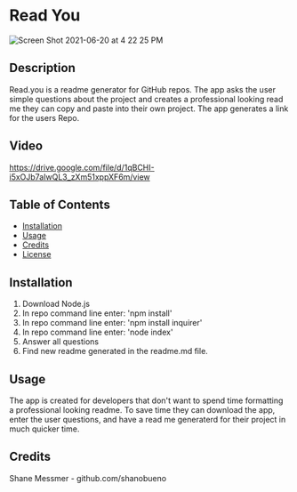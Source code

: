 # Read You

![Screen Shot 2021-06-20 at 4 22 25 PM](https://user-images.githubusercontent.com/64555171/122687307-bd618b80-d1e3-11eb-95c1-bc7af74f823e.png)


## Description 

Read.you is a readme generator for GitHub repos. The app asks the user simple questions about the project and creates a professional looking read me they can copy and paste into their own project. The app generates a link for the users Repo. 

## Video

https://drive.google.com/file/d/1qBCHI-i5xOJb7aIwQL3_zXm51xppXF6m/view


## Table of Contents 


* [Installation](#installation)
* [Usage](#usage)
* [Credits](#credits)
* [License](#license)


## Installation

1. Download Node.js
2. In repo command line enter: 'npm install'
3. In repo command line enter: 'npm install inquirer'
4. In repo command line enter: 'node index'
5. Answer all questions
6. Find new readme generated in the readme.md file.



## Usage 

The app is created for developers that don't want to spend time formatting a professional looking readme. To save time they can download the app, enter the user questions, and have a read me generaterd for their project in much quicker time. 


## Credits

Shane Messmer - github.com/shanobueno




